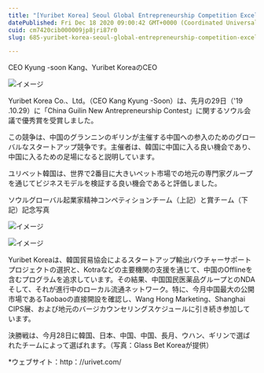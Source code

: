 ```yaml
---
title: "[Yuribet Korea] Seoul Global Entrepreneurship Competition Excellence Award、中国決勝に参加する"
datePublished: Fri Dec 18 2020 09:00:42 GMT+0000 (Coordinated Universal Time)
cuid: cm7420cib000009jp8jri87r0
slug: 685-yuribet-korea-seoul-global-entrepreneurship-competition-excellence-award

---
```



CEO Kyung -soon Kang、Yuribet KoreaのCEO

![イメージ](https://cdn.hashnode.com/res/hashnode/image/upload/v1739494313358/ac2c644f-ab5d-4855-b603-bdaef460b272.jpeg)

Yuribet Korea Co.、Ltd。（CEO Kang Kyung -Soon）は、先月の29日（'19 .10.29）に「China Guilin New Antrepreneurship Contest」に関するソウル会議で優秀賞を受賞しました。

この競争は、中国のグランニンのギリンが主催する中国への参入のためのグローバルなスタートアップ競争です。主催者は、韓国に中国に入る良い機会であり、中国に入るための足場になると説明しています。

ユリベット韓国は、世界で2番目に大きいペット市場での地元の専門家グループを通じてビジネスモデルを検証する良い機会であると評価しました。

ソウルグローバル起業家精神コンペティションチーム（上記）と賞チーム（下記）記念写真

![イメージ](https://cdn.hashnode.com/res/hashnode/image/upload/v1739494315972/9912284b-3b86-4eb4-a6d8-e50e1147644a.jpeg)

![イメージ](https://cdn.hashnode.com/res/hashnode/image/upload/v1739494322516/2d088019-ad87-484d-b3bc-19016f68426d.jpeg)

Yuribet Koreaは、韓国貿易協会によるスタートアップ輸出バウチャーサポートプロジェクトの選択と、Kotraなどの主要機関の支援を通じて、中国のOfflineを含むプログラムを追求しています。その結果、中国国民医薬品グループとのNDAそして、それが進行中のローカル流通ネットワーク。特に、今月中国最大の公開市場であるTaobaoの直接開設を確認し、Wang Hong Marketing、Shanghai CIPS展、および地元のバージカウンセリングスケジュールに引き続き参加しています。

決勝戦は、今月28日に韓国、日本、中国、中国、長月、ウハン、ギリンで選ばれたチームによって選ばれます。（写真：Glass Bet Koreaが提供）

*ウェブサイト：http：//urivet.com/